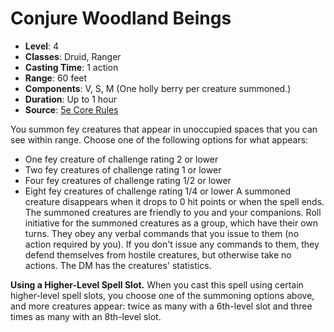 # Conjure Woodland Beings

- **Level**: 4
- **Classes**: Druid, Ranger
- **Casting Time**: 1 action
- **Range**: 60 feet
- **Components**: V, S, M (One holly berry per creature summoned.)
- **Duration**: Up to 1 hour
- **Source**: [5e Core Rules](http://dnd.wizards.com/articles/features/systems-reference-document-srd)

You summon fey creatures that appear in unoccupied spaces that you can see within range. Choose one of the following options for what appears: 
- One fey creature of challenge rating 2 or lower 
- Two fey creatures of challenge rating 1 or lower 
- Four fey creatures of challenge rating 1/2 or lower 
- Eight fey creatures of challenge rating 1/4 or lower A summoned creature disappears when it drops to 0 hit points or when the spell ends. The summoned creatures are friendly to you and your companions. Roll initiative for the summoned creatures as a group, which have their own turns. They obey any verbal commands that you issue to them (no action required by you). If you don't issue any commands to them, they defend themselves from hostile creatures, but otherwise take no actions. The DM has the creatures' statistics.

**Using a Higher-Level Spell Slot.** When you cast this spell using certain higher-level spell slots, you choose one of the summoning options above, and more creatures appear: twice as many with a 6th-level slot and three times as many with an 8th-level slot.
